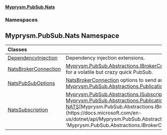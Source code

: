 #### [Myprysm.PubSub.Nats](index.md 'index')
### Namespaces
<a name='Myprysm_PubSub_Nats'></a>
## Myprysm.PubSub.Nats Namespace

| Classes | |
| :--- | :--- |
| [DependencyInjection](Myprysm_PubSub_Nats_DependencyInjection.md 'Myprysm.PubSub.Nats.DependencyInjection') | Dependency injection extensions.<br/> |
| [NatsBrokerConnection](Myprysm_PubSub_Nats_NatsBrokerConnection.md 'Myprysm.PubSub.Nats.NatsBrokerConnection') | [Myprysm.PubSub.Abstractions.IBrokerConnection](https://docs.microsoft.com/en-us/dotnet/api/Myprysm.PubSub.Abstractions.IBrokerConnection 'Myprysm.PubSub.Abstractions.IBrokerConnection') with [NATS](https://nats.io/ 'https://nats.io/') for a volatile but crazy quick PubSub. <br/>             |
| [NatsPubSubOptions](Myprysm_PubSub_Nats_NatsPubSubOptions.md 'Myprysm.PubSub.Nats.NatsPubSubOptions') | [NatsBrokerConnection](Myprysm_PubSub_Nats_NatsBrokerConnection.md 'Myprysm.PubSub.Nats.NatsBrokerConnection') options to send and receive [Myprysm.PubSub.Abstractions.Publication](https://docs.microsoft.com/en-us/dotnet/api/Myprysm.PubSub.Abstractions.Publication 'Myprysm.PubSub.Abstractions.Publication').<br/>             |
| [NatsSubscription](Myprysm_PubSub_Nats_NatsSubscription.md 'Myprysm.PubSub.Nats.NatsSubscription') | [Myprysm.PubSub.Abstractions.ISubscription](https://docs.microsoft.com/en-us/dotnet/api/Myprysm.PubSub.Abstractions.ISubscription 'Myprysm.PubSub.Abstractions.ISubscription') that receives [Myprysm.PubSub.Abstractions.Publication](https://docs.microsoft.com/en-us/dotnet/api/Myprysm.PubSub.Abstractions.Publication 'Myprysm.PubSub.Abstractions.Publication') sent by a [NATS](https://nats.io/ 'https://nats.io/')[Myprysm.PubSub.Abstractions.IBrokerConnection](https://docs.microsoft.com/en-us/dotnet/api/Myprysm.PubSub.Abstractions.IBrokerConnection 'Myprysm.PubSub.Abstractions.IBrokerConnection').<br/>             |
  
